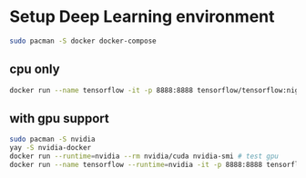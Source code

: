 # Setup Deep Learning environment
```bash
sudo pacman -S docker docker-compose
```

## cpu only
```bash
docker run --name tensorflow -it -p 8888:8888 tensorflow/tensorflow:nightly-py3-jupyter
```

## with gpu support
```bash
sudo pacman -S nvidia
yay -S nvidia-docker
docker run --runtime=nvidia --rm nvidia/cuda nvidia-smi # test gpu
docker run --name tensorflow --runtime=nvidia -it -p 8888:8888 tensorflow/tensorflow:nightly-py3-jupyter
```
